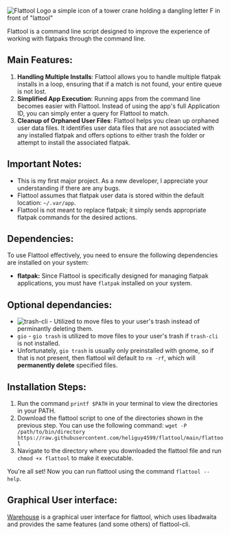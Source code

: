 ![Flattool Logo a simple icon of a tower crane holding a dangling letter F in front of "lattool"](flattool_logo-name.png)

Flattool is a command line script designed to improve the experience of working with flatpaks through the command line.

## Main Features:
1. **Handling Multiple Installs**: Flattool allows you to handle multiple flatpak installs in a loop, ensuring that if a match is not found, your entire queue is not lost.
2. **Simplified App Execution**: Running apps from the command line becomes easier with Flattool. Instead of using the app's full Application ID, you can simply enter a query for Flattool to match.
3. **Cleanup of Orphaned User Files**: Flattool helps you clean up orphaned user data files. It identifies user data files that are not associated with any installed flatpak and offers options to either trash the folder or attempt to install the associated flatpak.

## Important Notes:
- This is my first major project. As a new developer, I appreciate your understanding if there are any bugs.
- Flattool assumes that flatpak user data is stored within the default location: `~/.var/app`.
- Flattool is not meant to replace flatpak; it simply sends appropriate flatpak commands for the desired actions.

## Dependencies:
To use Flattool effectively, you need to ensure the following dependencies are installed on your system:

- **flatpak:** Since Flattool is specifically designed for managing flatpak applications, you must have `flatpak` installed on your system.

## Optional dependancies:
- ![trash-cli](https://github.com/andreafrancia/trash-cli) - Utilized to move files to your user's trash instead of perminantly deleting them.
- `gio` - `gio trash` is utilized to move files to your user's trash if `trash-cli` is not installed.
- Unfortunately, `gio trash` is usually only preinstalled with gnome, so if that is not present, then flattool wil default to `rm -rf`, which will **permanently delete** specified files.

## Installation Steps:
1. Run the command `printf $PATH` in your terminal to view the directories in your PATH.
2. Download the flattool script to one of the directories shown in the previous step. You can use the following command: `wget -P /path/to/bin/directory https://raw.githubusercontent.com/heliguy4599/flattool/main/flattool`
3. Navigate to the directory where you downloaded the flattool file and run `chmod +x flattool` to make it executable.

You're all set! Now you can run flattool using the command `flattool --help`.

## Graphical User interface:
[Warehouse](https://github.com/flattool/warehouse) is a graphical user interface for flattool, which uses libadwaita and provides the same features (and some others) of flattool-cli.
